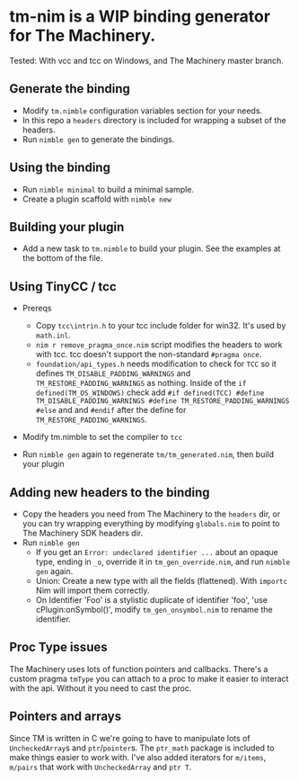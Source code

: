 # tm-nim is a WIP binding generator for The Machinery. #

Tested: With vcc and tcc on Windows, and The Machinery master branch.
## Generate the binding ##
- Modify `tm.nimble` configuration variables section for your needs.
- In this repo a `headers` directory is included for wrapping a subset of the headers.
- Run `nimble gen` to generate the bindings.

## Using the binding ##
- Run `nimble minimal` to build a minimal sample.
- Create a plugin scaffold with `nimble new`

## Building your plugin ##
- Add a new task to `tm.nimble` to build your plugin. See the examples at the bottom of the file.

## Using TinyCC / tcc ##
- Prereqs
  - Copy `tcc\intrin.h` to your tcc include folder for win32. It's used by `math.inl`.
  - `nim r remove_pragma_once.nim` script modifies the headers to work with tcc.  tcc doesn't support the non-standard `#pragma once`. 
  - `foundation/api_types.h` needs modification to check for `TCC` so it defines `TM_DISABLE_PADDING_WARNINGS` and `TM_RESTORE_PADDING_WARNINGS` as nothing. Inside of the `if defined(TM_OS_WINDOWS)` check add ```
#if defined(TCC)
#define TM_DISABLE_PADDING_WARNINGS
#define TM_RESTORE_PADDING_WARNINGS
#else
``` and  and `#endif` after the define for `TM_RESTORE_PADDING_WARNINGS`.

- Modify tm.nimble to set the compiler to `tcc`
- Run `nimble gen` again to regenerate `tm/tm_generated.nim`, then build your plugin

## Adding new headers to the binding ##
- Copy the headers you need from The Machinery to the `headers` dir, or you can try wrapping everything by modifying `globals.nim` to point to The Machinery SDK headers dir.
- Run `nimble gen`
  - If you get an `Error: undeclared identifier ...` about an opaque type, ending in `_o`, override it in `tm_gen_override.nim`, and run `nimble gen` again.
  - Union: Create a new type with all the fields (flattened). With `importc` Nim will import them correctly.
  - On Identifier 'Foo' is a stylistic duplicate of identifier 'foo', 'use cPlugin:onSymbol()', modify `tm_gen_onsymbol.nim` to rename the identifier.

## Proc Type issues ##
The Machinery uses lots of function pointers and callbacks. There's a custom pragma `tmType` you can attach to a proc to make it easier to interact with the api. Without it you need to cast the proc.

## Pointers and arrays ##
Since TM is written in C we're going to have to manipulate lots of `UncheckedArray`s and `ptr`/`pointer`s. The `ptr_math` package is included to make things easier to work with. I've also added iterators for `m/items`, `m/pairs` that work with `UncheckedArray` and `ptr T`.